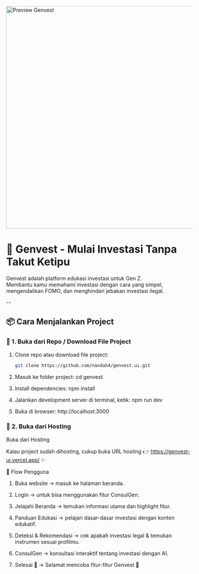 

<img src="/image.png" alt="Preview Genvest" width="600"/>

# 🚀 Genvest - Mulai Investasi Tanpa Takut Ketipu

Genvest adalah platform edukasi investasi untuk Gen Z.  
Membantu kamu memahami investasi dengan cara yang simpel, mengendalikan FOMO, dan menghindari jebakan investasi ilegal.  

--

## 📦 Cara Menjalankan Project

### 🔹 1. Buka dari Repo / Download File Project
1. Clone repo atau download file project:
   ```bash
   git clone https://github.com/nandah4/genvest.ui.git

2. Masuk ke folder project:
   cd genvest

3. Install dependencies:
   npm install

4. Jalankan development server di terminal, ketik:
   npm run dev

5. Buka di browser: 
   http://localhost:3000

### 🔹 2. Buka dari Hosting
Buka dari Hosting

Kalau project sudah dihosting, cukup buka URL hosting 👉 https://genvest-ui.vercel.app/ ✨

🧭 Flow Pengguna
1. Buka website → masuk ke halaman beranda.

2. Login → untuk bisa menggunakan fitur ConsulGen.

3. Jelajahi Beranda → temukan informasi utama dan highlight fitur.

4. Panduan Edukasi → pelajari dasar-dasar investasi dengan konten edukatif.

5. Deteksi & Rekomendasi → cek apakah investasi legal & temukan instrumen sesuai profilmu.

6. ConsulGen → konsultasi interaktif tentang investasi dengan AI.

7. Selesai 🎉 → Selamat mencoba fitur-fitur Genvest 🚀

